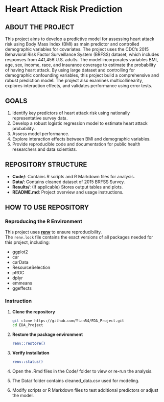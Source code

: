 # Heart Attack Risk Prediction

## ABOUT THE PROJECT

This project aims to develop a predictive model for assessing heart attack risk using Body Mass Index (BMI) as main predictor and controlled demographic variables for covariates. The project uses the CDC’s 2015 Behavioral Risk Factor Surveillance System (BRFSS) dataset, which includes responses from 441,456 U.S. adults. The model incorporates variables BMI, age, sex, income, race, and insurance coverage to estimate the probability of having heart attack. By using large dataset and controlling for demographic confounding variables, this project build a comprehensive and robust prediction model. The project also examines multicollinearity, explores interaction effects, and validates performance using error tests.

## GOALS
1. Identify key predictors of heart attack risk using nationally representative survey data.
2. Develop a robust logistic regression model to estimate heart attack probability.
3. Assess model performance.
4. Explore interaction effects between BMI and demographic variables.
5. Provide reproducible code and documentation for public health researchers and data scientists.

## REPOSITORY STRUCTURE
- **Code/**: Contains R scripts and R Markdown files for analysis.
- **Data/**: Contains cleaned dataset of 2015 BRFSS Survey.
- **Results/**: (If applicable) Stores output tables and plots.
- **README.md**: Project overview and usage instructions.

## HOW TO USE REPOSITORY

### Reproducing the R Environment
This project uses [**renv**](https://rstudio.github.io/renv/) to ensure reproducibility.  
The `renv.lock` file contains the exact versions of all packages needed for this project, including:
- ggplot2
- car
- carData
- ResourceSelection
- pROC
- dplyr
- emmeans
- ggeffects

### Instruction
1. **Clone the repository**
   ```bash
   git clone https://github.com/Ytan54/EDA_Project.git
   cd EDA_Project
   ```
   
2. **Restore the package environment**
   ```bash
   renv::restore()
   ```
   
4. **Verify installation**
   ```bash
   renv::status()
   ```
   
5. Open the .Rmd files in the Code/ folder to view or re-run the analysis.
6. The Data/ folder contains cleaned_data.csv used for modeling.
7. Modify scripts or R Markdown files to test additional predictors or adjust the model.

